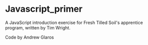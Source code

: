 Javascript_primer
=================

A JavaScript introduction exercise for Fresh Tilled Soil's apprentice program, written by Tim Wright.

Code by Andrew Glaros
